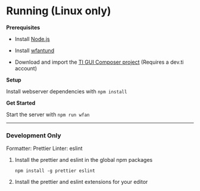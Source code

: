 # Running (Linux only)

**Prerequisites**

- Install [Node.js](https://nodejs.org/en/)

- Install [wfantund](https://github.com/TexasInstruments/ti-wisunfantund)

- Download and import the [TI GUI Composer project](https://github.com/Justin-Schmisseur/TI_WebApp_Protoype) (Requires a dev.ti account)

**Setup**

Install webserver dependencies with `npm install`

**Get Started**

Start the server with `npm run wfan`

---

### Development Only

Formatter: Prettier
Linter: eslint

1. Install the prettier and eslint in the global npm packages

   `npm install -g prettier eslint`

2. Install the prettier and eslint extensions for your editor
